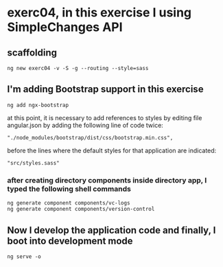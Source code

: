 # exerc04, in this exercise I using SimpleChanges API

## scaffolding

```shell
ng new exerc04 -v -S -g --routing --style=sass
```

## I'm adding Bootstrap support in this exercise

```shell
ng add ngx-bootstrap
```

at this point, it is necessary to add references to styles by editing file angular.json by adding the following line of code twice:

```text
"./node_modules/bootstrap/dist/css/bootstrap.min.css",
```

before the lines where the default styles for that application are indicated:

```text
"src/styles.sass"
```

### after creating directory components inside directory app, I typed the following shell commands

```shell
ng generate component components/vc-logs
ng generate component components/version-control
```

## Now I develop the application code and finally, I boot into development mode

```shell
ng serve -o
```
